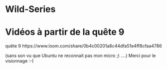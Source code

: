 # Wild-Series

<h1> Vidéos à partir de la quête 9 </h1>

<p>quête 9 https://www.loom.com/share/0b4c00201a8c44dfa51e4ff8cfaa4786 </p

(sans son vu que Ubuntu ne reconnait pas mon micro ;) ....)
Merci pour le visionnage :-)
